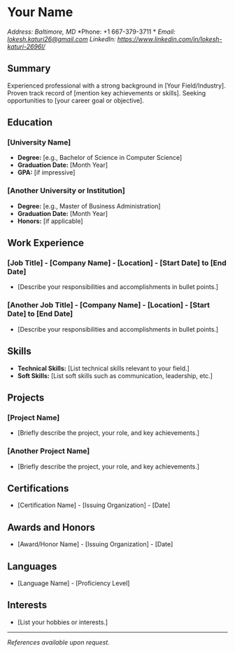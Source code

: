 # Your Name
*Address: Baltimore, MD*
*Phone: +1 667-379-3711 *
*Email: lokesh.katuri26@gmail.com*
*LinkedIn: https://www.linkedin.com/in/lokesh-katuri-2696l/*

## Summary
Experienced professional with a strong background in [Your Field/Industry]. Proven track record of [mention key achievements or skills]. Seeking opportunities to [your career goal or objective].

## Education
### [University Name]
- **Degree:** [e.g., Bachelor of Science in Computer Science]
- **Graduation Date:** [Month Year]
- **GPA:** [if impressive]

### [Another University or Institution]
- **Degree:** [e.g., Master of Business Administration]
- **Graduation Date:** [Month Year]
- **Honors:** [if applicable]

## Work Experience
### [Job Title] - [Company Name] - [Location] - [Start Date] to [End Date]
- [Describe your responsibilities and accomplishments in bullet points.]

### [Another Job Title] - [Company Name] - [Location] - [Start Date] to [End Date]
- [Describe your responsibilities and accomplishments in bullet points.]

## Skills
- **Technical Skills:** [List technical skills relevant to your field.]
- **Soft Skills:** [List soft skills such as communication, leadership, etc.]

## Projects
### [Project Name]
- [Briefly describe the project, your role, and key achievements.]

### [Another Project Name]
- [Briefly describe the project, your role, and key achievements.]

## Certifications
- [Certification Name] - [Issuing Organization] - [Date]

## Awards and Honors
- [Award/Honor Name] - [Issuing Organization] - [Date]

## Languages
- [Language Name] - [Proficiency Level]

## Interests
- [List your hobbies or interests.]

---

*References available upon request.*
